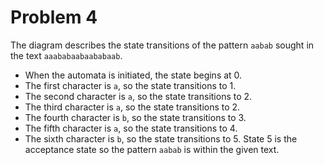 # Problem 4

The diagram describes the state transitions of the pattern `aabab` sought in the text `aaababaabaababaab`. 

- When the automata is initiated, the state begins at 0.
- The first character is `a`, so the state transitions to 1. 
- The second character is `a`, so the state transitions to 2. 
- The third character is `a`, so the state transitions to 2.
- The fourth character is `b`, so the state transitions to 3.
- The fifth character is `a`, so the state transitions to 4.
- The sixth character is `b`, so the state transitions to 5. State 5 is the acceptance state so the pattern `aabab` is within the given text.
